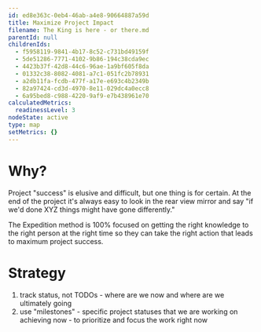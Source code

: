 ```yaml
---
id: ed8e363c-0eb4-46ab-a4e8-90664887a59d
title: Maximize Project Impact
filename: The King is here - or there.md
parentId: null
childrenIds:
  - f5958119-9841-4b17-8c52-c731bd49159f
  - 5de51286-7771-4102-9b86-194c38cda9ec
  - 4423b37f-42d8-44c6-96ae-1a9bf605f8da
  - 01332c38-8082-4081-a7c1-051fc2b78931
  - a2db11fa-fcdb-477f-a17e-e693c4b2349b
  - 82a97424-cd3d-4970-8e11-029dc4a0ecc8
  - 6a95bed8-c988-4220-9af9-e7b438961e70
calculatedMetrics:
  readinessLevel: 3
nodeState: active
type: map
setMetrics: {}
---
```

# Why?

Project "success" is elusive and difficult, but one thing is for certain. At the end of the project it's always easy to look in the rear view mirror and say "if we'd done XYZ things might have gone differently."

The Expedition method is 100% focused on getting the right knowledge to the right person at the right time so they can take the right action that leads to maximum project success.

# Strategy

1. track status, not TODOs - where are we now and where are we ultimately going
2. use "milestones" - specific project statuses that we are working on achieving now - to prioritize and focus the work right now